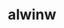 ---
title: alwinw
github: https://github.com/alwinw
mode: light
transition: 1s
score: 69.8
archetype:
- Minimalistic
---